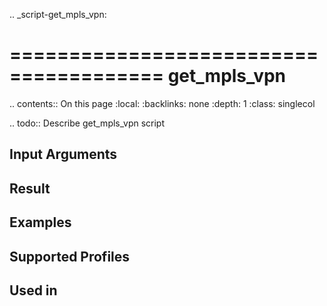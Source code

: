 .. _script-get_mpls_vpn:

=======================================
get_mpls_vpn
=======================================

.. contents:: On this page
    :local:
    :backlinks: none
    :depth: 1
    :class: singlecol

.. todo::
    Describe get_mpls_vpn script

Input Arguments
---------------

Result
------

Examples
--------

Supported Profiles
------------------

Used in
-------
